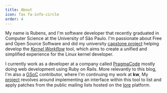 ```yaml
---
title: About
icon: fas fa-info-circle
order: 4
---
```


My name is Rubens, and I'm software developer that recently graduated in
Computer Science at the University of São Paulo. I'm passionate about Free and
Open Source Software and did my university [capstone project][tcc] helping
develop the *[Kernel Workflow][kw]* tool, which aims to create a unified and
simplified experience for the Linux kernel developer.

I currently work as a developer at a company called [PragmaCode][pragma] mostly
doing web development using Ruby on Rails. More relevantly to this blog, I'm
also a [GSoC][gsoc] contributor, where I'm continuing my work at **kw**, My
[project][gsoc-project] revolves around implementing an interface within this
tool to list and apply patches from the public mailing lists hosted on the
[lore][lore] platform.

[tcc]:          https://linux.ime.usp.br/~rubensn/mac0499/
[kw]:           https://kworkflow.org
[gsoc]:         https://summerofcode.withgoogle.com/
[gsoc-project]: https://summerofcode.withgoogle.com/programs/2022/projects/RE49fQ8O
[pragma]:       https://www.pragmacode.com.br
[lore]:         https://lore.kernel.org
